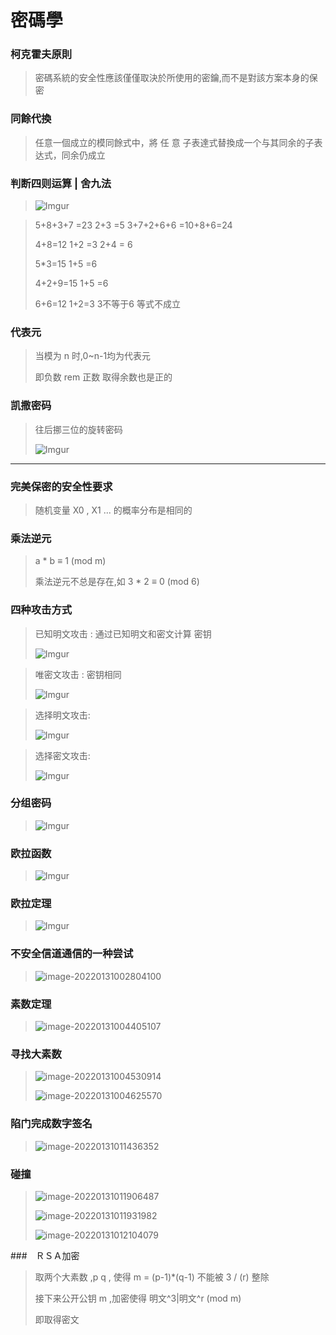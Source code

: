 # 密碼學

### 柯克霍夫原則

> 密碼系統的安全性應該僅僅取決於所使用的密鑰,而不是對該方案本身的保密

### 同餘代換

> 任意一個成立的模同餘式中，將 任 意 子表達式替換成一个与其同余的子表达式，同余仍成立

### 判断四则运算 |  舍九法

> ![Imgur](https://i.imgur.com/mrNLUvM.png)

> 5+8+3+7 =23   2+3 =5							3+7+2+6+6 =10+8+6=24
>
> 4+8=12             1+2 =3							2+4 = 6
>
> 5*3=15			 1+5 =6
>
> 4+2+9=15		 1+5 =6
>
> 6+6=12			  1+2=3							3不等于6     等式不成立

### 代表元

> 当模为 n 时,0~n-1均为代表元
>
> 即负数 rem 正数 取得余数也是正的

### 凯撒密码

> 往后挪三位的旋转密码
>
> ![Imgur](https://i.imgur.com/3JsheiK.png)

---

### 完美保密的安全性要求

> 随机变量 X0 , X1 ... 的概率分布是相同的

### 乘法逆元

> a * b ≡ 1 (mod m)
>
> 乘法逆元不总是存在,如 3 * 2 ≡ 0 (mod 6) 

### 四种攻击方式

> 已知明文攻击 : 通过已知明文和密文计算 密钥
>
> ![Imgur](https://i.imgur.com/t6IVaVl.png)


>唯密文攻击     : 密钥相同
>
>
>
>![Imgur](https://i.imgur.com/eoeGUd0.png)


> 选择明文攻击: 
>
> ![Imgur](https://i.imgur.com/AQ3lOMu.png)

>选择密文攻击:
>
>![Imgur](https://i.imgur.com/AWjef6L.png)

### 分组密码

> ![Imgur](https://i.imgur.com/KG7AFjq.png)

### 欧拉函数

> ![Imgur](https://i.imgur.com/gb6MiwW.png)

### 欧拉定理

>![Imgur](https://i.imgur.com/hDwc1jX.png)

### 不安全信道通信的一种尝试

>![image-20220131002804100](https://imgur.com/u1ZKTRY.png)

### 素数定理

> ![image-20220131004405107](https://imgur.com/0FEEfye.png)

### 寻找大素数

> ![image-20220131004530914](https://imgur.com/nbcpUTQ.png)
>
> ![image-20220131004625570](https://imgur.com/rMp4My3.png)

### 陷门完成数字签名

> ![image-20220131011436352](https://imgur.com/uWLBS0B.png)

### 碰撞

> ![image-20220131011906487](https://imgur.com/cMoDNNu.png)
>
> ![image-20220131011931982](https://imgur.com/BErHo4w.png)
>
> ![image-20220131012104079](https://imgur.com/YWmX1B4.png)

###　ＲＳＡ加密

> 取两个大素数 ,p q , 使得 m = (p-1)*(q-1) 不能被 3 / (r) 整除
>
> 接下来公开公钥 m ,加密使得 明文^3|明文^r (mod m)
>
> 即取得密文
